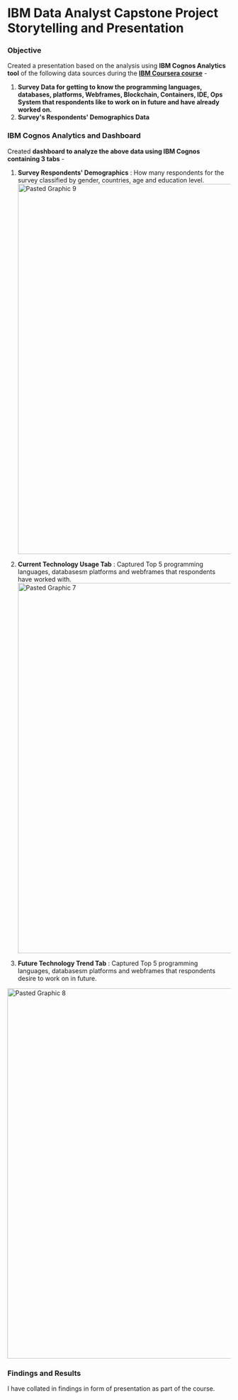# IBM Data Analyst Capstone Project Storytelling and Presentation

### Objective
Created a presentation based on the analysis using **IBM Cognos Analytics tool** of the following data sources during the [**IBM Coursera course**](https://www.coursera.org/learn/ibm-data-analyst-capstone-project) - 
1. **Survey Data for getting to know the programming languages, databases, platforms, Webframes, Blockchain, Containers, IDE, Ops System that respondents like to work on in future and have already worked on.**
2. **Survey's Respondents' Demographics Data**

### IBM Cognos Analytics and Dashboard
Created **dashboard to analyze the above data using IBM Cognos containing 3 tabs** - 
1. **Survey Respondents' Demographics** : How many respondents for the survey classified by gender, countries, age and education level.
   <img width="834" alt="Pasted Graphic 9" src="https://github.com/sid897/IBM-DataAnalyst-Capstone-Project/assets/115930153/e0ea95f7-a800-4181-81ff-a8843fbbf083">

2. **Current Technology Usage Tab** : Captured Top 5 programming languages, databasesm platforms and webframes that respondents have worked with.
   <img width="834" alt="Pasted Graphic 7" src="https://github.com/sid897/IBM-DataAnalyst-Capstone-Project/assets/115930153/21dc1cdb-acff-4014-b5a7-75c44f2ae070">

3. **Future Technology Trend Tab** : Captured Top 5 programming languages, databasesm platforms and webframes that respondents desire to work on in future.
  <img width="834" alt="Pasted Graphic 8" src="https://github.com/sid897/IBM-DataAnalyst-Capstone-Project/assets/115930153/b84c0a6b-ff37-4142-9e38-4c4f8d8f6545">


### Findings and Results
I have collated in findings in form of presentation as part of the course. 
 
